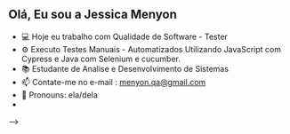 ## Olá, Eu sou a Jessica Menyon

- 💻 Hoje eu trabalho com Qualidade de Software - Tester 
- ⚙ Executo Testes Manuais -  Automatizados Utilizando JavaScript com Cypress e Java com Selenium e cucumber. 
- 📚 Estudante de Analise e Desenvolvimento de Sistemas
- 📫 Contate-me no e-mail : menyon.qa@gmail.com
- 👑 Pronouns: ela/dela
- 
-->
